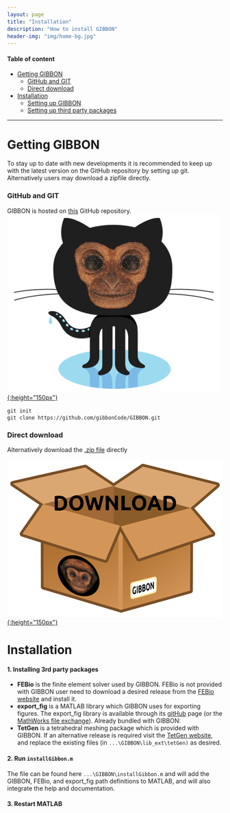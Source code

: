```yaml
---
layout: page
title: "Installation"
description: "How to install GIBBON"
header-img: "img/home-bg.jpg"
---
```


#### Table of content
* [Getting GIBBON](#GettingGIBBON)
  * [GitHub and GIT](#git)
  * [Direct download](#direct)
* [Installation](#Installation)
  * [Setting up GIBBON](#setup)
  * [Setting up third party packages](#3rdparties)

***

# Getting GIBBON <a name="GettingGIBBON"></a>
To stay up to date with new developments it is recommended to keep up with the latest version on the GitHub repository by setting up git. Alternatively users may download a zipfile directly.

### GitHub and GIT <a name="git"></a>
GIBBON is hosted on [this](https://github.com/gibbonCode/GIBBON) GitHub repository.  
[![Download](img/gibbon_github.png){:height="150px"}](https://github.com/gibbonCode/GIBBON)

```
git init
git clone https://github.com/gibbonCode/GIBBON.git
```

### Direct download <a name="direct"></a>
Alternatively download the [.zip file](https://github.com/gibbonCode/GIBBON/archive/master.zip) directly

[![Download](img/gibbonDownLoadBox.png){:height="150px"}](https://github.com/gibbonCode/GIBBON/archive/master.zip)

# Installation <a name="Installation"></a>  

#### 1. __Installing 3rd party packages__
* **FEBio** is the finite element solver used by GIBBON. FEBio is not provided with GIBBON user need to download a desired release from the [FEBio website](http://febio.org/) and install it.    
* **export_fig**  is a MATLAB library which GIBBON uses for exporting figures. The export_fig library is available through its [gitHub](https://github.com/altmany/export_fig) page (or the [MathWorks file exchange](http://www.mathworks.com/matlabcentral/fileexchange/23629-export-fig)).
Already bundled with GIBBON:
* **TetGen** is a tetrahedral meshing package which is provided with GIBBON. If an alternative release is required visit the [TetGen website](http://wias-berlin.de/software/tetgen/), and replace the existing files (in `...\GIBBON\lib_ext\tetGen)` as desired.

#### 2. __Run `installGibbon.m`__
The file can be found here `...\GIBBON\installGibbon.m` and will add the GIBBON, FEBio, and export_fig path definitions to MATLAB, and will also integrate the help and documentation.

#### 3. __Restart MATLAB__
